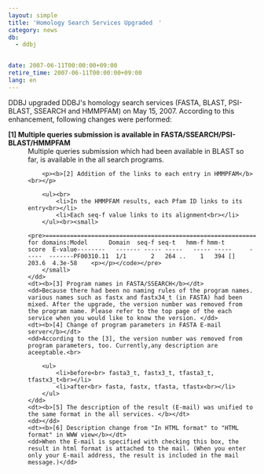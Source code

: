 ```yaml
---
layout: simple
title: 'Homology Search Services Upgraded　'
category: news
db:
  - ddbj


date: 2007-06-11T00:00:00+09:00
retire_time: 2007-06-11T00:00:00+09:00
lang: en
---
```


<html>DDBJ upgraded DDBJ's homology search services (FASTA, BLAST, PSI-BLAST, SSEARCH and HMMPFAM) on May 15, 2007. According to this enhancement, following changes were performed:

<dl>
    <dt><b>[1] Multiple queries submission is available in FASTA/SSEARCH/PSI-BLAST/HMMPFAM</b></dt>
    <dd>Multiple queries submission which had been available in BLAST so far, is available in the all search programs.

        <p><b>[2] Addition of the links to each entry in HMMPFAM</b><br></p>

        <ul><br>
            <li>In the HMMPFAM results, each Pfam ID links to its entry<br></li>
            <li>Each seq-f value links to its alignment<br></li>
        </ul><br><small>
            <pre>=======================================================================Parsed for domains:Model      Domain  seq-f seq-t   hmm-f hmm-t     score  E-value--------   ------- ----- -----   ----- -----     -----  -------PF00310.11  1/1       2   264 ..    1   394 []   203.6  4.3e-58    <p></p></code></pre>
        </small>
    </dd>
    <dt><b>[3] Program names in FASTA/SSEARCH</b></dt>
    <dd>Because there had been no naming rules of the program names. various names such as fastx and fastx34_t (in FASTA) had been mixed. After the upgrade, the version number was removed from the program name. Please refer to the top page of the each service when you would like to know the version. </dd>
    <dt><b>[4] Change of program parameters in FASTA E-mail server</b></dt>
    <dd>According to the [3], the version number was removed from program parameters, too. Currently,any description are aceeptable.<br>

        <ul>
            <li>before<br> fasta3_t, fastx3_t, tfasta3_t, tfastx3_t<br></li>
            <li>after<br> fasta, fastx, tfasta, tfastx<br></li>
        </ul>
    </dd>
    <dt><b>[5] The description of the result (E-mail) was unified to the same format in the all services. </b></dt>
    <dd></dd>
    <dt><b>[6] Description change from "In HTML format" to "HTML format" in WWW view</b></dt>
    <dd>When the E-mail is specified with checking this box, the result in html format is attached to the mail. (When you enter only your E-mail address, the result is included in the mail message.)</dd>
</dl>
</html>
